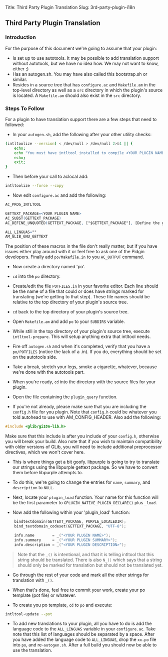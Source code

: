 Title: Third Party Plugin Translation
Slug: 3rd-party-plugin-i18n

## Third Party Plugin Translation

### Introduction

For the purpose of this document we're going to assume that your plugin:

* Is set up to use autotools. It may be possible to add translation support
without autotools, but we have no idea how. We may not want to know, either ;)
* Has an autogen.sh. You may have also called this bootstrap.sh or similar.
* Resides in a source tree that has `configure.ac` and `Makefile.am` in the
top-level directory as well as a `src` directory in which the plugin's source
is located. A `Makefile.am` should also exist in the `src` directory.

### Steps To Follow

For a plugin to have translation support there are a few steps that need to
followed:

* In your `autogen.sh`, add the following after your other utility checks:

```sh
(intltoolize --version) < /dev/null > /dev/null 2>&1 || {
    echo;
    echo "You must have intltool installed to compile <YOUR PLUGIN NAME>";
    echo;
    exit;
}
```

* Then before your call to aclocal add:

```sh
intltoolize --force --copy
```

* Now edit `configure.ac` and add the following:

```m4
AC_PROG_INTLTOOL

GETTEXT_PACKAGE=<YOUR PLUGIN NAME>
AC_SUBST(GETTEXT_PACKAGE)
AC_DEFINE_UNQUOTED(GETTEXT_PACKAGE, ["$GETTEXT_PACKAGE"], [Define the gettext package to be used])

ALL_LINGUAS=""
AM_GLIB_GNU_GETTEXT
```

The position of these macros in the file don't really matter, but if you
have issues either play around with it or feel free to ask one of the Pidgin
developers. Finally add `po/Makefile.in` to you `AC_OUTPUT` command.

* Now create a directory named 'po'.

* `cd` into the `po` directory.

* Create/edit the file `POTFILES.in` in your favorite editor. Each line
should be the name of a file that could or does have strings marked for
translating (we're getting to that step). These file names should be
relative to the top directory of your plugin's source tree.

* `cd` back to the top directory of your plugin's source tree.

* Open `Makefile.am` and add `po` to your `SUBDIRS` variable.

* While still in the top directory of your plugin's source tree, execute
`intltool-prepare`. This will setup anything extra that intltool needs.

* Fire off `autogen.sh` and when it's completed, verify that you have a
`po/POTFILES` (notice the lack of a .in). If you do, everything should be
set on the autotools side.

* Take a break, stretch your legs, smoke a cigarette, whatever, because
we're done with the autotools part.

* When you're ready, `cd` into the directory with the source files for your
plugin.

* Open the file containing the `plugin_query` function.

* If you're not already, please make sure that you are including the
`config.h` file for you plugin.  Note that `config.h` could be whatever
you told autohead to use with AM_CONFIG_HEADER. Also add the following:

```c
#include <glib/gi18n-lib.h>
```

Make sure that this include is after you include of your `config.h`,
otherwise you will break your build. Also note that if you wish to
maintain compatibility with older versions of GLib, you will need to
include additional preprocessor directives, which we won't cover here.

* This is where things get a bit goofy. libpurple is going to try to
translate our strings using the libpurple gettext package.  So we have to
convert them before libpurple attempts to.

* To do this, we're going to change the entries for `name`, `summary`, and
`description` to `NULL`.

* Next, locate your `plugin_load` function.  Your name for this function will be
the first parameter to `GPLUGIN_NATIVE_PLUGIN_DECLARE()` plus `_load`.

* Now add the following within your 'plugin_load' function:

```c
	bindtextdomain(GETTEXT_PACKAGE, PURPLE_LOCALEDIR);
	bind_textdomain_codeset(GETTEXT_PACKAGE, "UTF-8");

	info.name        = _("<YOUR PLUGIN NAME>");
	info.summary     = _("<YOUR PLUGIN SUMMARY>");
	info.description = _("<YOUR PLUGIN DESCRIPTION>");
```

> Note that the `_()` is intentional, and that it is telling intltool that
> this string should be translated. There is also `N_()` which says that a
> string should only be marked for translation but should not be translated
> yet.

* Go through the rest of your code and mark all the other strings for
translation with `_()`.

* When that's done, feel free to commit your work, create your po template
(pot file) or whatever.

* To create you po template, `cd` to `po` and execute:

```sh
intltool-update --pot
```

* To add new translations to your plugin, all you have to do is add the
language code to the `ALL_LINGUAS` variable in your `configure.ac`. Take
note that this list of languages should be separated by a space. After
you have added the language code to `ALL_LINGUAS`, drop the `xx.po` file
into `po`, and re-`autogen.sh`. After a full build you should now be
able to use the translation.
